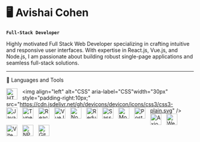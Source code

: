 # 🖥️ Avishai Cohen 

**`Full-Stack Developer`**

Highly motivated Full Stack Web Developer specializing in crafting intuitive and responsive user interfaces. With expertise in React.js, Vue.js, and Node.js,
I am passionate about building robust single-page applications and seamless full-stack solutions.

---

🧰 Languages and Tools

<img align="left" alt="HTML" aria-label="HTML" width="30px" style="padding-right:10px;"
 src="https://cdn.jsdelivr.net/gh/devicons/devicon/icons/html5/html5-plain.svg" />
<img align="left" alt="CSS" aria-label="CSS"width="30px" style="padding-right:10px;"
 src="https://cdn.jsdelivr.net/gh/devicons/devicon/icons/css3/css3-plain.svg" />
<img align="left" alt="JavaScript" aria-label="JavaScript" width="30px" style="padding-right:10px;"
src="https://cdn.jsdelivr.net/gh/devicons/devicon/icons/javascript/javascript-plain.svg" />
<img align="left" alt="TypeScript" aria-label="TypeScript" width="30px" style="padding-right:10px;"
 src="https://cdn.jsdelivr.net/gh/devicons/devicon/icons/typescript/typescript-plain.svg" />
<img align="left" alt="React" aria-label="React" width="30px" style="padding-right:10px;"
 src="https://cdn.jsdelivr.net/gh/devicons/devicon/icons/react/react-original.svg" />
<img align="left" alt="VueJS" aria-label="VueJS" width="30px" style="padding-right:10px;"
 src="https://cdn.jsdelivr.net/gh/devicons/devicon@latest/icons/vuejs/vuejs-original.svg" />
<img align="left" alt="NodeJS" aria-label="NodeJS" width="30px" style="padding-right:10px;"
 src="https://cdn.jsdelivr.net/gh/devicons/devicon/icons/nodejs/nodejs-original.svg" />
<img align="left" alt="Redux" aria-label="Redux" width="30px" style="padding-right:10px;"
 src="https://cdn.jsdelivr.net/gh/devicons/devicon@latest/icons/redux/redux-original.svg" />
<img align="left" alt="Sass" aria-label="Sass" width="30px" style="padding-right:10px;"
 src="https://cdn.jsdelivr.net/gh/devicons/devicon@latest/icons/sass/sass-original.svg" />
<img align="left" alt="MongoDB" aria-label="MongoDB" width="30px" style="padding-right:10px;"
 src="https://cdn.jsdelivr.net/gh/devicons/devicon@latest/icons/mongodb/mongodb-original.svg" />
<img align="left" alt="Postman" aria-label="Postman" width="30px" style="padding-right:10px;"
 src="https://cdn.jsdelivr.net/gh/devicons/devicon@latest/icons/postman/postman-original.svg" />
<img align="left" alt="Axios" aria-label="Axios" width="30px" style="padding-right:10px;"
 src="https://cdn.jsdelivr.net/gh/devicons/devicon@latest/icons/axios/axios-plain.svg" />
<img align="left" alt="Webpack" aria-label="Webpack" width="30px" style="padding-right:10px;"
 src="https://cdn.jsdelivr.net/gh/devicons/devicon@latest/icons/webpack/webpack-original.svg" />
<img align="left" alt="Vite" aria-label="Vite" width="30px" style="padding-right:10px;"
 src="https://cdn.jsdelivr.net/gh/devicons/devicon@latest/icons/vite/vite-original.svg" />
<img align="left" alt="NPM" aria-label="NPM" width="30px" style="padding-right:10px;"
 src="https://cdn.jsdelivr.net/gh/devicons/devicon@latest/icons/npm/npm-original-wordmark.svg" />
<img align="left" alt="Git" aria-label="Git" width="30px" style="padding-right:10px;"
 src="https://cdn.jsdelivr.net/gh/devicons/devicon/icons/git/git-original.svg" />
<br />